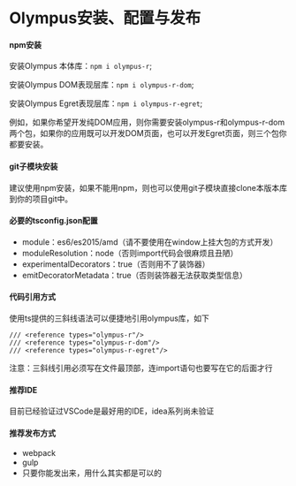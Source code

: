 # Olympus安装、配置与发布

#### npm安装
安装Olympus 本体库：`npm i olympus-r`;

安装Olympus DOM表现层库：`npm i olympus-r-dom`;

安装Olympus Egret表现层库：`npm i olympus-r-egret`;

例如，如果你希望开发纯DOM应用，则你需要安装olympus-r和olympus-r-dom两个包，如果你的应用既可以开发DOM页面，也可以开发Egret页面，则三个包你都要安装。

#### git子模块安装
建议使用npm安装，如果不能用npm，则也可以使用git子模块直接clone本版本库到你的项目git中。

#### 必要的tsconfig.json配置

- module：es6/es2015/amd（请不要使用在window上挂大包的方式开发）
- moduleResolution：node（否则import代码会很麻烦且丑陋）
- experimentalDecorators：true（否则用不了装饰器）
- emitDecoratorMetadata：true（否则装饰器无法获取类型信息）

#### 代码引用方式

使用ts提供的三斜线语法可以便捷地引用olympus库，如下

    /// <reference types="olympus-r"/>
    /// <reference types="olympus-r-dom"/>
    /// <reference types="olympus-r-egret"/>

注意：三斜线引用必须写在文件最顶部，连import语句也要写在它的后面才行

#### 推荐IDE

目前已经验证过VSCode是最好用的IDE，idea系列尚未验证

#### 推荐发布方式

- webpack
- gulp
- 只要你能发出来，用什么其实都是可以的